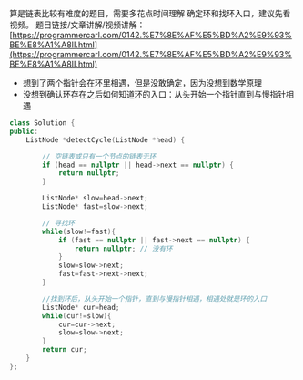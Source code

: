 算是链表比较有难度的题目，需要多花点时间理解 确定环和找环入口，建议先看视频。
题目链接/文章讲解/视频讲解：[https://programmercarl.com/0142.%E7%8E%AF%E5%BD%A2%E9%93%BE%E8%A1%A8II.html](https://programmercarl.com/0142.%E7%8E%AF%E5%BD%A2%E9%93%BE%E8%A1%A8II.html)
- 想到了两个指针会在环里相遇，但是没敢确定，因为没想到数学原理
- 没想到确认环存在之后如何知道环的入口：从头开始一个指针直到与慢指针相遇



```c++
class Solution {
public:
    ListNode *detectCycle(ListNode *head) {

        // 空链表或只有一个节点的链表无环
        if (head == nullptr || head->next == nullptr) {
            return nullptr; 
        }

        ListNode* slow=head->next;
        ListNode* fast=slow->next;

        // 寻找环
        while(slow!=fast){
            if (fast == nullptr || fast->next == nullptr) {
                return nullptr; // 没有环
            }           
            slow=slow->next;
            fast=fast->next->next;
        }

        //找到环后，从头开始一个指针，直到与慢指针相遇，相遇处就是环的入口
        ListNode* cur=head;
        while(cur!=slow){
            cur=cur->next;
            slow=slow->next;
        }
        return cur;
    }
};
```
